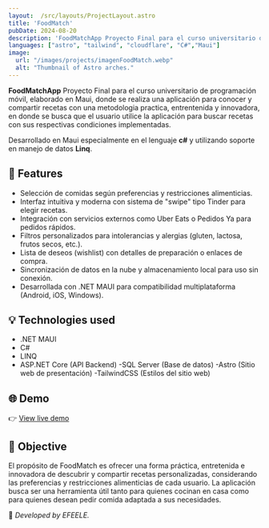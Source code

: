 ```yaml
---
layout:  /src/layouts/ProjectLayout.astro
title: 'FoodMatch'
pubDate: 2024-08-20
description: 'FoodMatchApp Proyecto Final para el curso universitario de programación móvil.'
languages: ["astro", "tailwind", "cloudflare", "C#","Maui"]
image:
  url: "/images/projects/imagenFoodMatch.webp"
  alt: "Thumbnail of Astro arches."
--- 
```


**FoodMatchApp** Proyecto Final para el curso universitario de programación móvil, elaborado en Maui, donde se realiza una aplicación para conocer y compartir recetas con una metodologia practica, entrentenida y innovadora, en donde se busca que el usuario utilice la aplicación para buscar recetas con sus respectivas condiciones implementadas.

Desarrollado en Maui especialmente en el lenguaje **c#** y utilizando soporte en manejo de datos **Linq**.

## 🧩 Features

- Selección de comidas según preferencias y restricciones alimenticias.
- Interfaz intuitiva y moderna con sistema de "swipe" tipo Tinder para elegir recetas.
- Integración con servicios externos como Uber Eats o Pedidos Ya para pedidos rápidos.
- Filtros personalizados para intolerancias y alergias (gluten, lactosa, frutos secos, etc.).
- Lista de deseos (wishlist) con detalles de preparación o enlaces de compra.
- Sincronización de datos en la nube y almacenamiento local para uso sin conexión.
- Desarrollada con .NET MAUI para compatibilidad multiplataforma (Android, iOS, Windows).

## 💡 Technologies used

- .NET MAUI
- C#
- LINQ
- ASP.NET Core (API Backend)
-SQL Server (Base de datos)
-Astro (Sitio web de presentación)
-TailwindCSS (Estilos del sitio web)

## 🌐 Demo

👉 [View live demo](https://github.com/Leo210800/FoodMatchApp.git) 

## 🎯 Objective

El propósito de FoodMatch es ofrecer una forma práctica, entretenida e innovadora de descubrir y compartir recetas personalizadas, considerando las preferencias y restricciones alimenticias de cada usuario.
La aplicación busca ser una herramienta útil tanto para quienes cocinan en casa como para quienes desean pedir comida adaptada a sus necesidades.


🚀 *Developed by EFEELE.*

